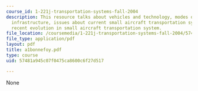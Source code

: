 ```yaml
---
course_id: 1-221j-transportation-systems-fall-2004
description: This resource talks about vehicles and technology, modes of operation,
  infrastructure, issues about current small aircraft transportation systems, and
  recent evolution in small aircraft transportation system.
file_location: /coursemedia/1-221j-transportation-systems-fall-2004/57481a945c07f0475ca8600c6f27d517_a1bonnefoy.pdf
file_type: application/pdf
layout: pdf
title: a1bonnefoy.pdf
type: course
uid: 57481a945c07f0475ca8600c6f27d517

---
```

None